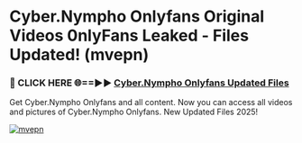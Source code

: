 # Cyber.Nympho Onlyfans Original Videos 0nlyFans Leaked - Files Updated! (mvepn)

<h3>🔴 CLICK HERE 🌐==►► <a href="https://tinyurl.com/ehrbuxhb" rel="nofollow">Cyber.Nympho Onlyfans Updated Files</a></h3>

Get Cyber.Nympho Onlyfans and all content. Now you can access all videos and pictures of Cyber.Nympho Onlyfans. New Updated Files 2025!

[![mvepn](https://i.imgur.com/lVYEuWS.gif)](https://tinyurl.com/ehrbuxhb)
